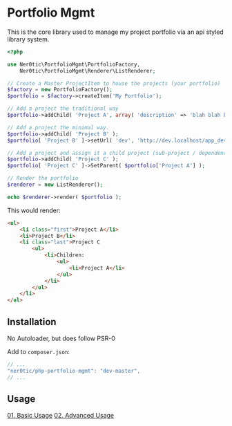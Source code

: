 Portfolio Mgmt
==============
This is the core library used to manage my project portfolio via an api styled 
library system.

```php
<?php

use Ner0tic\PortfolioMgmt\PortfolioFactory,
    Ner0tic\PortfolioMgmt\Renderer\ListRenderer;

// Create a Master ProjectItem to house the projects (your portfolio)
$factory = new PortfolioFactory();
$portfolio = $factory->createItem('My Portfolio');

// Add a project the traditional way
$portfolio->addChild( 'Project A', array( 'description' => 'blah blah blah...' ) );

// Add a project the minimal way.
$portfolio->addChild( 'Project B' );
$portfolio[ 'Project B' ]->setUrl( 'dev', 'http://dev.localhost/app_dev.php/');

// Add a project and assign it a child project (sub-project / dependency / module / etc... )
$portfolio->addChild( 'Project C' );
$portfolio[ 'Project C' ]->SetParent( $portfolio['Project A'] );

// Render the portfolio
$renderer = new ListRenderer();

echo $renderer->render( $portfolio );
```

This would render:

```html
<ul>
    <li class="first">Project A</li>
    <li>Project B</li>
    <li class="last">Project C
        <ul>
            <li>Children:
                <ul>
                    <li>Project A</li>
                </ul>
            </li>
        </ul>
    </li>
</ul>        
```

## Installation

No Autoloader, but does follow PSR-0

Add to `composer.json`:
```js
// ...
"ner0tic/php-portfolio-mgmt": "dev-master",
// ...
```

## Usage

[01. Basic Usage](http://github.com/ner0tic/php-portfolio-mgmt/blob/master/doc/01-Basic-Usage.md)
[02. Advanced Usage](http://github.com/ner0tic/php-portfolio-mgmt/blob/master/doc/02-Advanced-Usage.md)